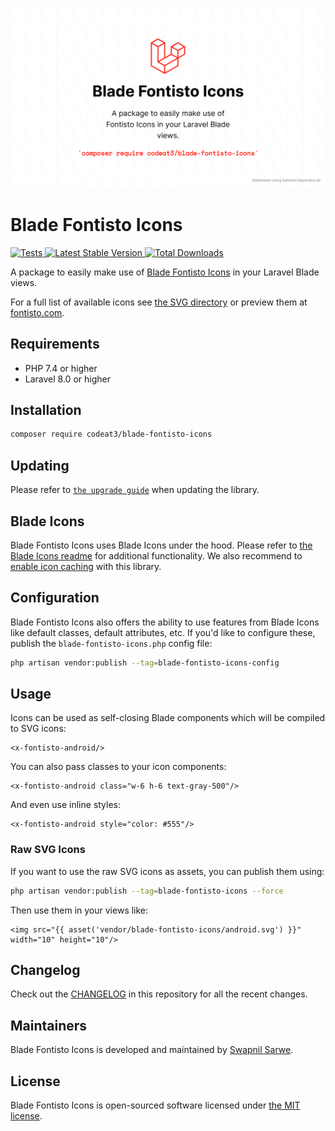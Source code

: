 <p align="center">
    <img src="./socialcard-blade-fontisto-icons.png" width="1280" title="Social Card Blade Fontisto Icons">
</p>

# Blade Fontisto Icons

<a href="https://github.com/codeat3/blade-fontisto-icons/actions?query=workflow%3ATests">
    <img src="https://github.com/codeat3/blade-fontisto-icons/workflows/Tests/badge.svg" alt="Tests">
</a>
<a href="https://packagist.org/packages/codeat3/blade-fontisto-icons">
    <img src="https://img.shields.io/packagist/v/codeat3/blade-fontisto-icons" alt="Latest Stable Version">
</a>
<a href="https://packagist.org/packages/codeat3/blade-fontisto-icons">
    <img src="https://img.shields.io/packagist/dt/codeat3/blade-fontisto-icons" alt="Total Downloads">
</a>

A package to easily make use of [Blade Fontisto Icons](https://github.com/kenangundogan/fontisto) in your Laravel Blade views.

For a full list of available icons see [the SVG directory](resources/svg) or preview them at [fontisto.com](https://fontisto.com/icons).

## Requirements

- PHP 7.4 or higher
- Laravel 8.0 or higher

## Installation

```bash
composer require codeat3/blade-fontisto-icons
```

## Updating

Please refer to [`the upgrade guide`](UPGRADE.md) when updating the library.

## Blade Icons

Blade Fontisto Icons uses Blade Icons under the hood. Please refer to [the Blade Icons readme](https://github.com/blade-ui-kit/blade-icons) for additional functionality. We also recommend to [enable icon caching](https://github.com/blade-ui-kit/blade-icons#caching) with this library.

## Configuration

Blade Fontisto Icons also offers the ability to use features from Blade Icons like default classes, default attributes, etc. If you'd like to configure these, publish the `blade-fontisto-icons.php` config file:

```bash
php artisan vendor:publish --tag=blade-fontisto-icons-config
```

## Usage

Icons can be used as self-closing Blade components which will be compiled to SVG icons:

```blade
<x-fontisto-android/>
```

You can also pass classes to your icon components:

```blade
<x-fontisto-android class="w-6 h-6 text-gray-500"/>
```

And even use inline styles:

```blade
<x-fontisto-android style="color: #555"/>
```

### Raw SVG Icons

If you want to use the raw SVG icons as assets, you can publish them using:

```bash
php artisan vendor:publish --tag=blade-fontisto-icons --force
```

Then use them in your views like:

```blade
<img src="{{ asset('vendor/blade-fontisto-icons/android.svg') }}" width="10" height="10"/>
```

## Changelog

Check out the [CHANGELOG](CHANGELOG.md) in this repository for all the recent changes.

## Maintainers

Blade Fontisto Icons is developed and maintained by [Swapnil Sarwe](https://swapnilsarwe.com).

## License

Blade Fontisto Icons is open-sourced software licensed under [the MIT license](LICENSE.md).
